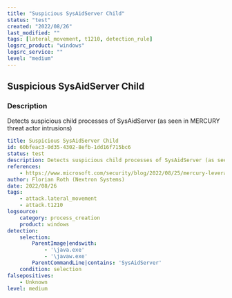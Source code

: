 ```yaml
---
title: "Suspicious SysAidServer Child"
status: "test"
created: "2022/08/26"
last_modified: ""
tags: [lateral_movement, t1210, detection_rule]
logsrc_product: "windows"
logsrc_service: ""
level: "medium"
---
```


## Suspicious SysAidServer Child

### Description

Detects suspicious child processes of SysAidServer (as seen in MERCURY threat actor intrusions)

```yml
title: Suspicious SysAidServer Child
id: 60bfeac3-0d35-4302-8efb-1dd16f715bc6
status: test
description: Detects suspicious child processes of SysAidServer (as seen in MERCURY threat actor intrusions)
references:
    - https://www.microsoft.com/security/blog/2022/08/25/mercury-leveraging-log4j-2-vulnerabilities-in-unpatched-systems-to-target-israeli-organizations/
author: Florian Roth (Nextron Systems)
date: 2022/08/26
tags:
    - attack.lateral_movement
    - attack.t1210
logsource:
    category: process_creation
    product: windows
detection:
    selection:
        ParentImage|endswith:
            - '\java.exe'
            - '\javaw.exe'
        ParentCommandLine|contains: 'SysAidServer'
    condition: selection
falsepositives:
    - Unknown
level: medium

```
